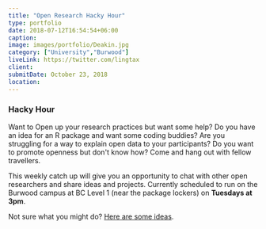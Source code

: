 ```yaml
---
title: "Open Research Hacky Hour"
type: portfolio
date: 2018-07-12T16:54:54+06:00
caption:
image: images/portfolio/Deakin.jpg
category: ["University","Burwood"]
liveLink: https://twitter.com/lingtax
client: 
submitDate: October 23, 2018
location: 
---
```

### Hacky Hour

Want to Open up your research practices but want some help? Do you have an idea for an R package and want some coding buddies? Are you struggling for a way to explain open data to your participants? Do you want to promote openness but don't know how? Come and hang out with fellow travellers. 

This weekly catch up will give you an opportunity to chat with other open researchers and share ideas and projects. Currently scheduled to run on the Burwood campus at BC Level 1 (near the package lockers) on **Tuesdays at 3pm**. 

Not sure what you might do? [Here are some ideas](https://osf.io/be7yt/wiki/Hacky%20Hour%20Projects/).
